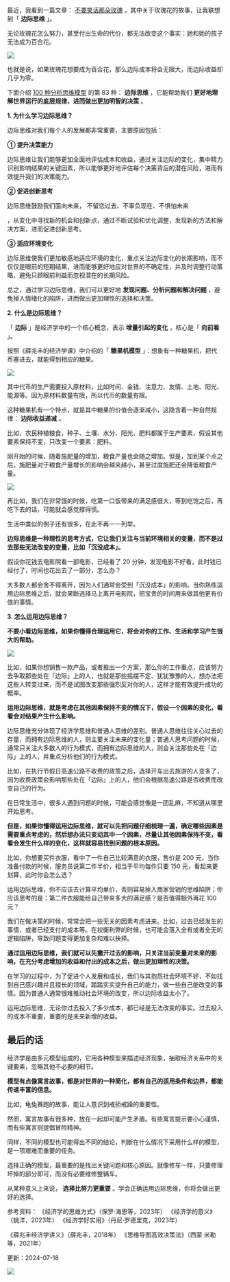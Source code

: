 最近，我看到一篇文章： [不要笑话那朵玫瑰](https://mp.weixin.qq.com/s?__biz=MjM5OTM3NjIyMA==&mid=2651644458&idx=1&sn=2f2c493f28cec37aa7a259fd05e20476&scene=21#wechat_redirect) ，其中关于玫瑰花的故事，让我联想到「 **边际思维** 」。

无论玫瑰花怎么努力，甚至付出生命的代价，都无法改变这个事实：她和她的孩子无法成为百合花。

![](https://mmbiz.qpic.cn/mmbiz_png/giaycic3UNwo3EVBOoyW2rokhV7ibz4D8Vu38RvRlRnrxgic8EwHmm9lMZjsqIc88tUKsu5I5vey7sjWRbqFl7W15g/640?wx_fmt=png&from=appmsg) 

也就是说，如果玫瑰花想要成为百合花，那么边际成本将会无限大，而边际收益却几乎为零。

下面介绍 [100 种分析思维模型](https://mp.weixin.qq.com/mp/appmsgalbum?__biz=MzA4ODE2OTIxMw==&action=getalbum&album_id=1701638273011351554#wechat_redirect) 的第 83 种： **边际思维** ，它能帮助我们 **更好地理解世界运行的底层规律，进而做出更加明智的决策** 。

**1. 为什么学习边际思维？**

边际思维对我们每个人的发展都非常重要，主要原因包括：

**① 提升决策能力**

边际思维让我们能够更加全面地评估成本和收益，通过关注边际的变化，集中精力识别影响结果的关键因素，所以能够更好地评估每个决策背后的潜在风险，进而有效提升我们的决策能力。

**② 促进创新思考**

边际思维鼓励我们面向未来，  不留恋过去、不辜负现在、不惧怕未来

，从变化中寻找新的机会和创新点，通过不断试验和优化调整，发现新的方法和解决方案，进而促进创新思考。

**③ 适应环境变化**

边际思维使我们更加敏感地适应环境的变化，重点关注边际变化的长期影响，而不仅仅是眼前的短期结果，进而能够更好地应对世界的不确定性，并及时调整行动策略，避免只顾眼前利益而忽视潜在的长期风险。

总之，通过学习边际思维，我们可以更好地 **发现问题、分析问题和解决问题** ，避免掉入情绪化的陷阱，进而做出更加理性的选择和决策。

**2. 什么是边际思维？**

「 **边际** 」是经济学中的一个核心概念，表示 **增量引起的变化** ，核心是「 **向前看** 」。

按照《薛兆丰的经济学课》中介绍的「 **糖果机模型** 」：想象有一种糖果机，把代币塞进去，就能得到相应的糖果。

![](https://mmbiz.qpic.cn/mmbiz_png/giaycic3UNwo3EVBOoyW2rokhV7ibz4D8VuEmYL8YCV7B7ImfyX9ibYGhfstKHJHFocr6KNgDCeTGbtuNZaZ2ibx8tQ/640?wx_fmt=png&from=appmsg) 

其中代币的生产需要投入原材料，比如时间、金钱、注意力、友情、土地、阳光、能源等。因为原材料数量有限，所以代币的数量有限。

这种糖果机有一个特点，就是其中糖果的价值会逐渐减小，这隐含着一种自然规律： **边际收益递减** 。

比如，农民种植粮食，种子、土壤、水分、阳光、肥料都属于生产要素，假设其他要素保持不变，只改变一个要素：肥料。

刚开始的时候，随着施肥量的增加，粮食产量也会随之增加。但是，加到某个点之后，施肥量对于粮食产量增长的影响会越来越小，甚至过度施肥还会降低粮食产量。

![](https://mmbiz.qpic.cn/mmbiz_png/giaycic3UNwo3EVBOoyW2rokhV7ibz4D8VuNOqECv8YPlsEwuH84YCGQ9mC0Wlz4oe0l5LNbpbsvmJFSrxib1P2Jpg/640?wx_fmt=png&from=appmsg) 

再比如，我们在非常饿的时候，吃第一口饭带来的满足感很大，等到吃饱之后，再吃下去的话，可能就会感觉撑得慌。

生活中类似的例子还有很多，在此不再一一列举。

**边际思维是一种理性的思考方式，它让我们关注与当前环境相关的变量，而不是过去那些无法改变的变量，比如「沉没成本」。**

假设你花钱去电影院看一部电影，已经看了 20 分钟，发现电影不好看，此时钱已经付了，时间也花出去了一部分，怎么办？

大多数人都会舍不得离开，因为人们通常会受到「沉没成本」的影响。当你熟练运用边际思维之后，就会果断选择马上离开电影院，把宝贵的时间用来做其他更有价值的事情。

**3. 怎么运用边际思维？**

**不要小看边际思维，如果你懂得合理运用它，将会对你的工作、生活和学习产生很大的帮助。**

![](https://mmbiz.qpic.cn/mmbiz_png/giaycic3UNwo3EVBOoyW2rokhV7ibz4D8VuaFAZ6EpUTqGiaWuE0LdXiapicuZudcveYB5ewShBKEBXPg0Iibfe2hj1uA/640?wx_fmt=png&from=appmsg) 

比如，如果你想销售一款产品，或者推出一个方案，那么你的工作重点，应该努力去争取那些处在「边际」上的人，也就是那些摇摆不定、犹犹豫豫的人，想办法把这些人转变过来，而不是试图改变那些强烈反对你的人，这样才能有效提升成功的概率。

**运用边际思维，就是考虑在其他因素保持不变的情况下，假设一个因素的变化，看看会对结果产生什么影响。**

边际思维充分体现了经济学思维和普通人思维的差别。普通人思维往往关心过去的存量，而拥有边际思维的人，则主要关注未来的变化量；普通人思考问题的时候，通常只关注大多数人的行为模式，而拥有边际思维的人，则会关注那些处在「边际」上的人，并重点分析他们的行为模式。

比如，在执行节假日高速公路不收费的政策之后，选择开车出去旅游的人变多了，因为收费政策会影响那些处在「边际」上的人，他们会根据高速公路是否收费而改变自己的行为。

在日常生活中，很多人遇到问题的时候，可能会感觉像是一团乱麻，不知道从哪里开始思考。

**但是，如果你懂得运用边际思维，就可以先把问题仔细梳理一遍，确定哪些因素是需要重点考虑的，然后想办法只变动其中一个因素，尽量让其他因素保持不变，看看会发生什么样的变化，这样就容易找到问题的根本原因。**

比如，你想要买件衣服，看中了一件自己比较满意的衣服，售价是 200 元，当你准备付款的时候，服务员说第二件半价，相当于平均每件只要 150 元，看起来更划算，此时你会怎么选？

运用边际思维，你不应该去计算平均单价，否则容易掉入商家营销的思维陷阱；你应该思考的是：第二件衣服能给自己带来多大的满足感？是否值得额外再花 100 元？

我们在做决策的时候，常常会把一些无关的因素考虑进来。比如，过去已经发生的事情，或者已经支付的成本等。在权衡利弊的时候，也可能会落入全有或者全无的逻辑陷阱，导致问题变得更加复杂和难以抉择。

**通过运用边际思维，我们就可以先撇开过去的影响，只关注当前变量对未来的影响，在充分考虑增加的收益和付出的成本之后，做出更加理性的决策。**

在学习的过程中，为了促进个人发展和成长，我们与其抱怨社会环境不好，不如找到自己感兴趣并且擅长的领域，踏踏实实提升自己的能力，做一些自己能改变的事情。因为普通人通常很难推动社会环境的改变，所以边际收益太小了。

运用边际思维，无论你过去投入了多少成本，都已经是无法改变的事实。过去投入的成本不重要，重要的是未来新增的收益。

## **最后的话**

经济学是由多元模型组成的，它用各种模型来描述经济现象，抽取经济关系中的关键要素，忽略其他不必要的细节。

**模型有点像寓言故事，都是对世界的一种简化，都有自己的适用条件和边界，都能传递丰富的信息。**

比如，龟兔赛跑的故事，能让人意识到戒骄戒躁的重要性。

然而，寓言故事有很多种，放在一起却可能产生矛盾。有些寓言提示要小心谨慎，而有些寓言则提倡冒险精神。

同样，不同的模型也可能得出不同的结论，判断在什么情况下采用什么样的模型，是一项艰难而重要的任务。

选择正确的模型，最重要的是找出关键问题和核心原因。就像修车一样，只要修理坏掉的部分即可，而没有必要维修整辆车。

从某种意义上来说， **选择比努力更重要** 。学会正确运用边际思维，你将会做出更好的选择。

参考资料：  《经济学的思维方式》（保罗·海恩等，2023年）  《经济学的意义》（姚洋，2023年）  《经济学好实用》（丹尼·罗德里克，2023年）

《薛兆丰经济学讲义》（薛兆丰，2018年）  《思维导图高效决策法》（西蒙·米勒等，2021年）

更新：2024-07-18

![](https://visitor-badge.laobi.icu/badge?page_id=sjhfx.linji&left_text=PageViews&right_color=%2300589F)